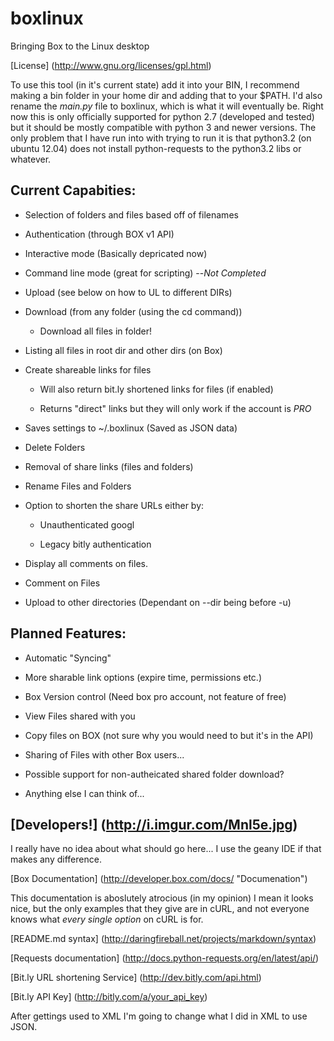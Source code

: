 boxlinux
========

Bringing Box to the Linux desktop

[License] (http://www.gnu.org/licenses/gpl.html)

To use this tool (in it's current state) add it into your BIN, I recommend making a bin folder in your home dir and adding that to your $PATH. I'd also rename the *main.py* file to boxlinux, which is what it will eventually be.
Right now this is only officially supported for python 2.7 (developed and tested) but it should be mostly compatible with python 3 and newer versions.
The only problem that I have run into with trying to run it is that python3.2 (on ubuntu 12.04) does not install python-requests to the python3.2 libs or whatever.

## Current Capabities:

* Selection of folders and files based off of filenames 

* Authentication (through BOX v1 API)

* Interactive mode (Basically depricated now)
	
* Command line mode (great for scripting) --*Not Completed*
	
* Upload (see below on how to UL to different DIRs)
	
* Download (from any folder (using the cd command))
	
	* Download all files in folder!
	
* Listing all files in root dir and other dirs (on Box)
	
* Create shareable links for files

	* Will also return bit.ly shortened links for files (if enabled)
	
	* Returns "direct" links but they will only work if the account is *PRO*
	
* Saves settings to ~/.boxlinux (Saved as JSON data)

* Delete Folders

* Removal of share links (files and folders)

* Rename Files and Folders

* Option to shorten the share URLs either by:

	* Unauthenticated googl
	
	* Legacy bitly authentication
	
* Display all comments on files.

* Comment on Files

* Upload to other directories (Dependant on --dir being before -u)
	
## Planned Features:

* Automatic "Syncing"
	
* More sharable link options (expire time, permissions etc.)
	
* Box Version control (Need box pro account, not feature of free)

* View Files shared with you
	
* Copy files on BOX (not sure why you would need to but it's in the API)

* Sharing of Files with other Box users...
	
* Possible support for non-autheicated shared folder download?
	
* Anything else I can think of...





[Developers!] (http://i.imgur.com/Mnl5e.jpg)
----------

I really have no idea about what should go here... I use the geany IDE if that makes any difference. 

[Box Documentation] (http://developer.box.com/docs/ "Documenation")

This documentation is aboslutely atrocious (in my opinion) I mean it looks nice, but the only examples that they give are in cURL, and not everyone knows what *every single option* on cURL is for.

[README.md syntax] (http://daringfireball.net/projects/markdown/syntax)

[Requests documentation] (http://docs.python-requests.org/en/latest/api/)

[Bit.ly URL shortening Service] (http://dev.bitly.com/api.html)

[Bit.ly API Key] (http://bitly.com/a/your_api_key)

After gettings used to XML I'm going to change what I did in XML to use JSON.
